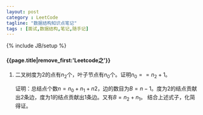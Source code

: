 ```yaml
---
layout: post
category : LeetCode
tagline: "数据结构知识点笔记"
tags : [面试,数据结构,笔记,随手记]
---
```

{% include JB/setup %}

<h4>{{page.title|remove_first:'Leetcode之'}}</h4>

1. 二叉树度为2的点有$n_2$个，叶子节点有$n_0$个。证明$n_0==n_2+1$。

	证明：总结点个数$n=n_0+n_1+n2$，边的数目为$B=n-1$。度为2的结点贡献出2条边，度为1的结点贡献出1条边。又有$B=n_2+n_1$。
	结合上述式子，化简得证。


